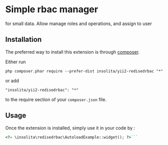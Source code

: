 Simple rbac manager
===================
for small data. Allow manage roles and operations, and assign to user

Installation
------------

The preferred way to install this extension is through [composer](http://getcomposer.org/download/).

Either run

```
php composer.phar require --prefer-dist insolita/yii2-redisedrbac "*"
```

or add

```
"insolita/yii2-redisedrbac": "*"
```

to the require section of your `composer.json` file.


Usage
-----

Once the extension is installed, simply use it in your code by  :

```php
<?= \insolita\redisedrbac\AutoloadExample::widget(); ?>```